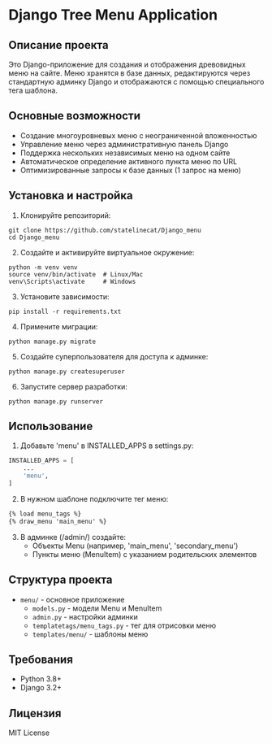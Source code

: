 # Django Tree Menu Application

## Описание проекта

Это Django-приложение для создания и отображения древовидных меню на сайте. Меню хранятся в базе данных, редактируются через стандартную админку Django и отображаются с помощью специального тега шаблона.

## Основные возможности

- Создание многоуровневых меню с неограниченной вложенностью
- Управление меню через административную панель Django
- Поддержка нескольких независимых меню на одном сайте
- Автоматическое определение активного пункта меню по URL
- Оптимизированные запросы к базе данных (1 запрос на меню)

## Установка и настройка

1. Клонируйте репозиторий:
```
git clone https://github.com/statelinecat/Django_menu
cd Django_menu
```

2. Создайте и активируйте виртуальное окружение:
```
python -m venv venv
source venv/bin/activate  # Linux/Mac
venv\Scripts\activate     # Windows
```

3. Установите зависимости:
```
pip install -r requirements.txt
```

4. Примените миграции:
```
python manage.py migrate
```

5. Создайте суперпользователя для доступа к админке:
```
python manage.py createsuperuser
```

6. Запустите сервер разработки:
```
python manage.py runserver
```

## Использование

1. Добавьте 'menu' в INSTALLED_APPS в settings.py:
```python
INSTALLED_APPS = [
    ...
    'menu',
]
```

2. В нужном шаблоне подключите тег меню:
```html
{% load menu_tags %}
{% draw_menu 'main_menu' %}
```

3. В админке (/admin/) создайте:
   - Объекты Menu (например, 'main_menu', 'secondary_menu')
   - Пункты меню (MenuItem) с указанием родительских элементов

## Структура проекта

- `menu/` - основное приложение
  - `models.py` - модели Menu и MenuItem
  - `admin.py` - настройки админки
  - `templatetags/menu_tags.py` - тег для отрисовки меню
  - `templates/menu/` - шаблоны меню

## Требования

- Python 3.8+
- Django 3.2+

## Лицензия

MIT License